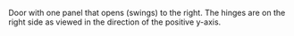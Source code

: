 Door with one panel that opens (swings) to the right. The hinges are on the right side as viewed in the direction of the positive y-axis.